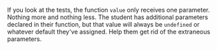 If you look at the tests, the function `value` only receives one parameter. 
Nothing more and nothing less. The student has additional parameters declared in 
their function, but that value will always be `undefined` or whatever default 
they've assigned. Help them get rid of the extraneous parameters.
